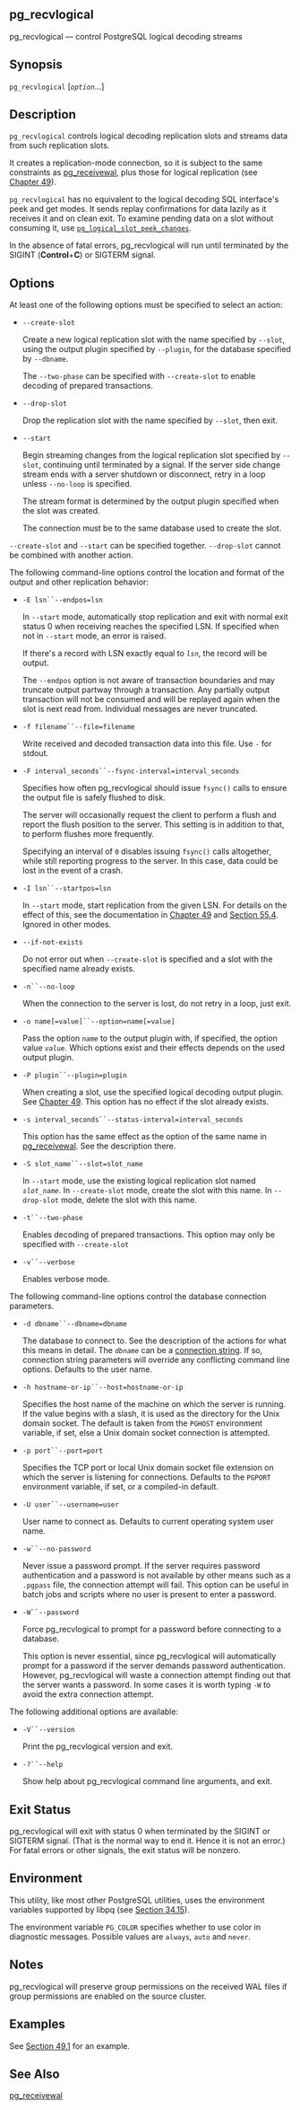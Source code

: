 ## pg\_recvlogical

pg\_recvlogical — control PostgreSQL logical decoding streams

## Synopsis

`pg_recvlogical` \[*`option`*...]

## Description

`pg_recvlogical` controls logical decoding replication slots and streams data from such replication slots.

It creates a replication-mode connection, so it is subject to the same constraints as [pg\_receivewal](app-pgreceivewal.html "pg_receivewal"), plus those for logical replication (see [Chapter 49](logicaldecoding.html "Chapter 49. Logical Decoding")).

`pg_recvlogical` has no equivalent to the logical decoding SQL interface's peek and get modes. It sends replay confirmations for data lazily as it receives it and on clean exit. To examine pending data on a slot without consuming it, use [`pg_logical_slot_peek_changes`](functions-admin.html#FUNCTIONS-REPLICATION "9.27.6. Replication Management Functions").

In the absence of fatal errors, pg\_recvlogical will run until terminated by the SIGINT (**Control**+**C**) or SIGTERM signal.

## Options

At least one of the following options must be specified to select an action:

* `--create-slot`

    Create a new logical replication slot with the name specified by `--slot`, using the output plugin specified by `--plugin`, for the database specified by `--dbname`.

    The `--two-phase` can be specified with `--create-slot` to enable decoding of prepared transactions.

* `--drop-slot`

    Drop the replication slot with the name specified by `--slot`, then exit.

* `--start`

    Begin streaming changes from the logical replication slot specified by `--slot`, continuing until terminated by a signal. If the server side change stream ends with a server shutdown or disconnect, retry in a loop unless `--no-loop` is specified.

    The stream format is determined by the output plugin specified when the slot was created.

    The connection must be to the same database used to create the slot.

`--create-slot` and `--start` can be specified together. `--drop-slot` cannot be combined with another action.

The following command-line options control the location and format of the output and other replication behavior:

* `-E lsn``--endpos=lsn`

    In `--start` mode, automatically stop replication and exit with normal exit status 0 when receiving reaches the specified LSN. If specified when not in `--start` mode, an error is raised.

    If there's a record with LSN exactly equal to *`lsn`*, the record will be output.

    The `--endpos` option is not aware of transaction boundaries and may truncate output partway through a transaction. Any partially output transaction will not be consumed and will be replayed again when the slot is next read from. Individual messages are never truncated.

* `-f filename``--file=filename`

    Write received and decoded transaction data into this file. Use `-` for stdout.

* `-F interval_seconds``--fsync-interval=interval_seconds`

    Specifies how often pg\_recvlogical should issue `fsync()` calls to ensure the output file is safely flushed to disk.

    The server will occasionally request the client to perform a flush and report the flush position to the server. This setting is in addition to that, to perform flushes more frequently.

    Specifying an interval of `0` disables issuing `fsync()` calls altogether, while still reporting progress to the server. In this case, data could be lost in the event of a crash.

* `-I lsn``--startpos=lsn`

    In `--start` mode, start replication from the given LSN. For details on the effect of this, see the documentation in [Chapter 49](logicaldecoding.html "Chapter 49. Logical Decoding") and [Section 55.4](protocol-replication.html "55.4. Streaming Replication Protocol"). Ignored in other modes.

* `--if-not-exists`

    Do not error out when `--create-slot` is specified and a slot with the specified name already exists.

* `-n``--no-loop`

    When the connection to the server is lost, do not retry in a loop, just exit.

* `-o name[=value]``--option=name[=value]`

    Pass the option *`name`* to the output plugin with, if specified, the option value *`value`*. Which options exist and their effects depends on the used output plugin.

* `-P plugin``--plugin=plugin`

    When creating a slot, use the specified logical decoding output plugin. See [Chapter 49](logicaldecoding.html "Chapter 49. Logical Decoding"). This option has no effect if the slot already exists.

* `-s interval_seconds``--status-interval=interval_seconds`

    This option has the same effect as the option of the same name in [pg\_receivewal](app-pgreceivewal.html "pg_receivewal"). See the description there.

* `-S slot_name``--slot=slot_name`

    In `--start` mode, use the existing logical replication slot named *`slot_name`*. In `--create-slot` mode, create the slot with this name. In `--drop-slot` mode, delete the slot with this name.

* `-t``--two-phase`

    Enables decoding of prepared transactions. This option may only be specified with `--create-slot`

* `-v``--verbose`

    Enables verbose mode.

The following command-line options control the database connection parameters.

* `-d dbname``--dbname=dbname`

    The database to connect to. See the description of the actions for what this means in detail. The *`dbname`* can be a [connection string](libpq-connect.html#LIBPQ-CONNSTRING "34.1.1. Connection Strings"). If so, connection string parameters will override any conflicting command line options. Defaults to the user name.

* `-h hostname-or-ip``--host=hostname-or-ip`

    Specifies the host name of the machine on which the server is running. If the value begins with a slash, it is used as the directory for the Unix domain socket. The default is taken from the `PGHOST` environment variable, if set, else a Unix domain socket connection is attempted.

* `-p port``--port=port`

    Specifies the TCP port or local Unix domain socket file extension on which the server is listening for connections. Defaults to the `PGPORT` environment variable, if set, or a compiled-in default.

* `-U user``--username=user`

    User name to connect as. Defaults to current operating system user name.

* `-w``--no-password`

    Never issue a password prompt. If the server requires password authentication and a password is not available by other means such as a `.pgpass` file, the connection attempt will fail. This option can be useful in batch jobs and scripts where no user is present to enter a password.

* `-W``--password`

    Force pg\_recvlogical to prompt for a password before connecting to a database.

    This option is never essential, since pg\_recvlogical will automatically prompt for a password if the server demands password authentication. However, pg\_recvlogical will waste a connection attempt finding out that the server wants a password. In some cases it is worth typing `-W` to avoid the extra connection attempt.

The following additional options are available:

* `-V``--version`

    Print the pg\_recvlogical version and exit.

* `-?``--help`

    Show help about pg\_recvlogical command line arguments, and exit.

## Exit Status

pg\_recvlogical will exit with status 0 when terminated by the SIGINT or SIGTERM signal. (That is the normal way to end it. Hence it is not an error.) For fatal errors or other signals, the exit status will be nonzero.

## Environment

This utility, like most other PostgreSQL utilities, uses the environment variables supported by libpq (see [Section 34.15](libpq-envars.html "34.15. Environment Variables")).

The environment variable `PG_COLOR` specifies whether to use color in diagnostic messages. Possible values are `always`, `auto` and `never`.

## Notes

pg\_recvlogical will preserve group permissions on the received WAL files if group permissions are enabled on the source cluster.

## Examples

See [Section 49.1](logicaldecoding-example.html "49.1. Logical Decoding Examples") for an example.

## See Also

[pg\_receivewal](app-pgreceivewal.html "pg_receivewal")